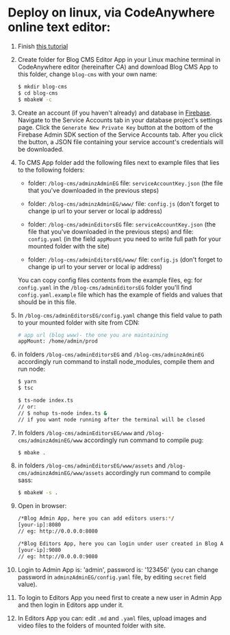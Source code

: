 # Deploy on linux, via CodeAnywhere online text editor:

1. Finish [this tutorial](https://metabake.github.io/MetaBake-Docs/ca/)

1. Create folder for Blog CMS Editor App in your Linux machine terminal in CodeAnywhere editor (hereinafter CA) and download Blog CMS App to this folder, change `blog-cms` with your own name:
    ```sh
    $ mkdir blog-cms
    $ cd blog-cms
    $ mbakeW -c
    ```
1. Create an account (if you haven't already) and database in [Firebase](https://console.firebase.google.com). Navigate to the Service Accounts tab in your database project's settings page. Click the `Generate New Private Key` button at the bottom of the Firebase Admin SDK section of the Service Accounts tab. After you click the button, a JSON file containing your service account's credentials will be downloaded.

1. To CMS App folder add the following files next to example files that lies to the following folders:

    - folder: `/blog-cms/adminzAdminEG` file: `serviceAccountKey.json` (the file that you've downloaded in the previous steps)

    - folder: `/blog-cms/adminzAdminEG/www/` file: `config.js` (don't forget to change ip url to your server or local ip address)

    - folder: `/blog-cms/adminEditorsEG` file: `serviceAccountKey.json` (the file that you've downloaded in the previous steps) and file: `config.yaml` (in the field `appMount` you need to write full path for your mounted folder with the site)

    - folder: `/blog-cms/adminEditorsEG/www/` file: `config.js` (don't forget to change ip url to your server or local ip address)

    You can copy config files contents from the example files, eg: for `config.yaml` in the `/blog-cms/adminEditorsEG` folder you'll find `config.yaml.example` file which has the example of fields and values that should be in this file.


1. In `/blog-cms/adminEditorsEG/config.yaml` change this field value to path to your mounted folder with site from CDN:
    ```sh
    # app url (blog www)- the one you are maintaining
    appMount: /home/admin/prod
    ```
1. in folders `/blog-cms/adminEditorsEG` and `/blog-cms/adminzAdminEG` accordingly run command to install node_modules, compile them and run node:
    ```sh
    $ yarn
    $ tsc

    $ ts-node index.ts 
    // or: 
    // $ nohup ts-node index.ts & 
    // if you want node running after the terminal will be closed
    ```
1. In folders `/blog-cms/adminEditorsEG/www` and `/blog-cms/adminzAdminEG/www` accordingly run command to compile pug:
    ```sh
    $ mbake .
    ```
1. in folders `/blog-cms/adminEditorsEG/www/assets` and `/blog-cms/adminzAdminEG/www/assets` accordingly run command to compile sass:
    ```sh
    $ mbakeW -s .
    ```
1. Open in browser:
    ```sh
    /*Blog Admin App, here you can add editors users:*/
    [your-ip]:8080
    // eg: http://0.0.0.0:8080

    /*Blog Editors App, here you can login under user created in Blog Admin App and edit `.md` and `.yaml` files and upload images and video on mounted folder with site */
    [your-ip]:9080
    // eg: http://0.0.0.0:9080
    ```
1. Login to Admin App is: 'admin', password is: '123456' (you can change password in `adminzAdminEG/config.yaml` file, by editing `secret` field value).

1. To login to Editors App you need first to create a new user in Admin App and then login in Editors app under it.

1. In Editors App you can: edit `.md` and `.yaml` files, upload images and video files to the folders of mounted folder with site.